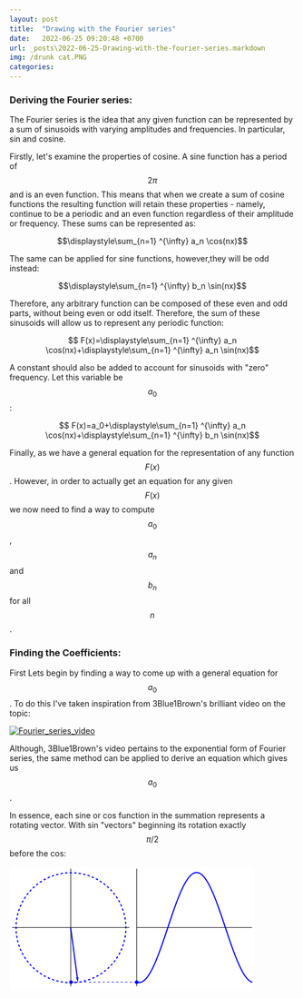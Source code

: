 ```yaml
---
layout: post
title:  "Drawing with the Fourier series"
date:   2022-06-25 09:20:48 +0700
url: _posts\2022-06-25-Drawing-with-the-fourier-series.markdown
img: /drunk cat.PNG
categories:
---
```

### Deriving the Fourier series: 
The Fourier series is the idea that any given function can be represented by a sum of sinusoids with varying amplitudes and frequencies. In particular,  sin and cosine. 

Firstly, let's examine the properties of cosine. A sine function has a period of $$ 2\pi $$ and is an even function. This means that when we create a sum of cosine functions the resulting function will retain these properties - namely, continue to be a periodic and an even function regardless of their amplitude or frequency. These sums can be represented as: 

 $$\displaystyle\sum_{n=1} ^{\infty} a_n \cos(nx)$$
 

The same can be applied for sine functions, however,they will be odd instead: 

 $$\displaystyle\sum_{n=1} ^{\infty} b_n \sin(nx)$$

 Therefore, any arbitrary function can be composed of these even and odd parts, without being even or odd itself. Therefore, the sum of these sinusoids will allow us to represent any periodic function: 

 $$ F(x)=\displaystyle\sum_{n=1} ^{\infty} a_n \cos(nx)+\displaystyle\sum_{n=1} ^{\infty} a_n \sin(nx)$$

 A constant should also be added to account for sinusoids with "zero" frequency. Let this variable be $$a_0$$: 

  $$ F(x)=a_0+\displaystyle\sum_{n=1} ^{\infty} a_n \cos(nx)+\displaystyle\sum_{n=1} ^{\infty} b_n \sin(nx)$$

  Finally, as we have a general equation for the representation of any function $$F(x)$$. However, in order to actually get an equation for any given $$F(x)$$ we now need to find a way to compute $$a_0$$, $$a_n$$ and $$b_n$$ for all $$n$$. 

  ### Finding the Coefficients: 

First Lets begin by finding a way to come up with a general equation for $$a_0$$. To do this I've taken inspiration from 3Blue1Brown's brilliant video on the topic: 

<a href="https://www.youtube.com/watch?v=r6sGWTCMz2k" style="margin:auto;"><img src="https://img.youtube.com/vi/r6sGWTCMz2k/0.jpg"
     alt="Fourier_series_video"/> </a>


Although, 3Blue1Brown's video pertains to the exponential form of Fourier series, the same method can be applied to derive an equation which gives us $$a_0$$. 

In essence, each sine or cos function in the summation represents a rotating vector. With sin "vectors"  beginning its rotation exactly $$\pi/2$$ before the cos: 

<img src="_assets\_gifs\1tyC.gif" style="margin: auto;">   
